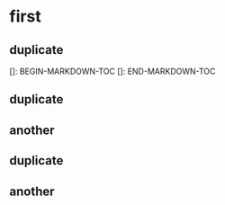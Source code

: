 # first
## duplicate

[]: BEGIN-MARKDOWN-TOC
[]: END-MARKDOWN-TOC

## duplicate
## another
## duplicate
## another
